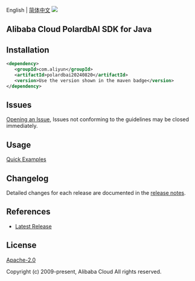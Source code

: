 English | [简体中文](README-CN.md)
![](https://aliyunsdk-pages.alicdn.com/icons/AlibabaCloud.svg)

## Alibaba Cloud PolardbAI SDK for Java

## Installation

```xml
<dependency>
   <groupId>com.aliyun</groupId>
   <artifactId>polardbai20240820</artifactId>
   <version>Use the version shown in the maven badge</version>
</dependency>
```

## Issues
[Opening an Issue](https://github.com/aliyun/alibabacloud-java-sdk/issues/new), Issues not conforming to the guidelines may be closed immediately.

## Usage
[Quick Examples](https://github.com/aliyun/alibabacloud-java-sdk/blob/master/docs/0-Examples-EN.md#quick-examples)

## Changelog
Detailed changes for each release are documented in the [release notes](./ChangeLog.txt).

## References
* [Latest Release](https://github.com/aliyun/alibabacloud-java-sdk/)

## License
[Apache-2.0](http://www.apache.org/licenses/LICENSE-2.0)

Copyright (c) 2009-present, Alibaba Cloud All rights reserved.
